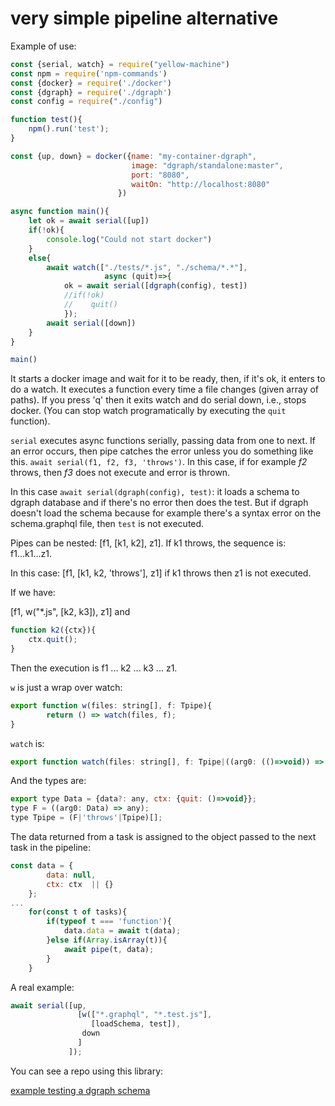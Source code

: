 # very simple pipeline alternative

Example of use:

```js
const {serial, watch} = require("yellow-machine")
const npm = require('npm-commands')
const {docker} = require('./docker')
const {dgraph} = require('./dgraph')
const config = require("./config")

function test(){
    npm().run('test');
}

const {up, down} = docker({name: "my-container-dgraph", 
                           image: "dgraph/standalone:master", 
                           port: "8080", 
                           waitOn: "http://localhost:8080"
                        })

async function main(){
    let ok = await serial([up])
    if(!ok){
        console.log("Could not start docker")
    }
    else{
        await watch(["./tests/*.js", "./schema/*.*"],  
                     async (quit)=>{
            ok = await serial([dgraph(config), test]) 
            //if(!ok)   
            //    quit()
            });
        await serial([down])
    }
}

main()
```

It starts a docker image and wait for it to be ready, then, if it's ok, it enters to do a watch. It executes a function every time a file changes (given array of paths). If you press 'q' then it exits watch and do serial down, i.e., stops docker. (You can stop watch programatically by executing the `quit` function).

`serial` executes async functions serially, passing data from one to next. If an error occurs, then pipe catches the error unless you do something like this. `await serial(f1, f2, f3, 'throws')`. In this case, if for example *f2* throws, then *f3* does not execute and error is thrown.

In this case `await serial(dgraph(config), test)`: it loads a schema to dgraph database and if there's no error then does the test. But if dgraph doesn't load the schema because for example there's a syntax error on the schema.graphql file, then `test` is not executed.

Pipes can be nested: [f1, [k1, k2], z1]. If k1 throws, the sequence is: f1...k1...z1.

In this case: [f1, [k1, k2, 'throws'], z1] if k1 throws then z1 is not executed.

If we have: 

[f1, w("*.js", [k2, k3]), z1] and

```js
function k2({ctx}){
    ctx.quit();
}
```

Then the execution is f1 ... k2 ... k3 ... z1.

`w` is just a wrap over watch:

```js
export function w(files: string[], f: Tpipe){
        return () => watch(files, f);
}
```

`watch` is:

```js
export function watch(files: string[], f: Tpipe|((arg0: (()=>void)) => void))
```

And the types are:

```js
export type Data = {data?: any, ctx: {quit: ()=>void}};
type F = ((arg0: Data) => any);
type Tpipe = (F|'throws'|Tpipe)[];
```

The data returned from a task is assigned to the object passed to the next task in the pipeline:

```js
const data = {
        data: null,
        ctx: ctx  || {}
    };
...
    for(const t of tasks){
        if(typeof t === 'function'){
            data.data = await t(data);
        }else if(Array.isArray(t)){
            await pipe(t, data);
        }
    }
```

A real example:

```js
await serial([up, 
               [w(["*.graphql", "*.test.js"], 
                  [loadSchema, test]), 
                down
               ]
             ]);
```

You can see a repo using this library:

[example testing a dgraph schema](https://github.com/yellowmachine/example-test-your-dgraph)